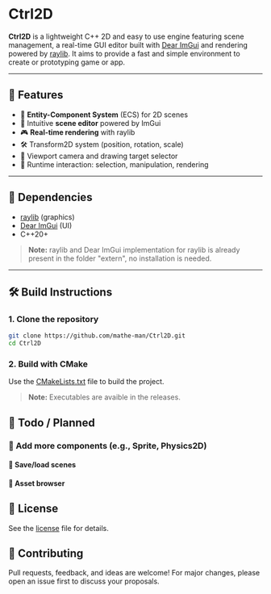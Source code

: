 # Ctrl2D

**Ctrl2D** is a lightweight C++ 2D and easy to use engine featuring scene management, a real-time GUI editor built with [Dear ImGui](https://github.com/ocornut/imgui) and rendering powered by [raylib](https://www.raylib.com/).
It aims to provide a fast and simple environment to create or prototyping game or app.

---

## 🚀 Features

- 🧱 **Entity-Component System** (ECS) for 2D scenes
- 🧭 Intuitive **scene editor** powered by ImGui
- 🎮 **Real-time rendering** with raylib
- 🛠️ Transform2D system (position, rotation, scale)
- 🎨 Viewport camera and drawing target selector
- 🔄 Runtime interaction: selection, manipulation, rendering

---


## 🧩 Dependencies

- [raylib](https://github.com/raysan5/raylib) (graphics)
- [Dear ImGui](https://github.com/ocornut/imgui) (UI)
- C++20+
> **Note:** raylib and Dear ImGui implementation for raylib is already present in the folder "extern", no installation is needed.

---

## 🛠️ Build Instructions

### 1. Clone the repository
```bash
git clone https://github.com/mathe-man/Ctrl2D.git
cd Ctrl2D
```
### 2. Build with CMake

Use the [CMakeLists.txt](CMakeLists.txt) file to build the project.
> **Note:** Executables are avaible in the releases.



## 📌 Todo / Planned
### 🧩 Add more components (e.g., Sprite, Physics2D)

#### 💾 Save/load scenes

#### 📂 Asset browser

## 📄 License
See the [license](LICENSE) file for details.


## 🤝 Contributing
Pull requests, feedback, and ideas are welcome!
For major changes, please open an issue first to discuss your proposals.